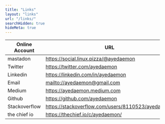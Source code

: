 ```yaml
---
title: "Links"
layout: "links"
url: "/links/"
searchHidden: true
hideMeta: true
---
```


| Online Account        | URL      |
|--------------         |-----------|
| mastadon              | https://social.linux.pizza/@ayedaemon|
| Twitter               | https://twitter.com/ayedaemon |
| Linkedin              | https://linkedin.com/in/ayedaemon |
| Email                 | [mailto://ayedaemon@gmail.com](mailto://ayedaemon@gmail.com) |
| Medium                | https://ayedaemon.medium.com |
| Github                | https://github.com/ayedaemon |
| Stackoverflow         | https://stackoverflow.com/users/8110523/ayedaemon |
| the chief io          | https://thechief.io/c/ayedaemon/
